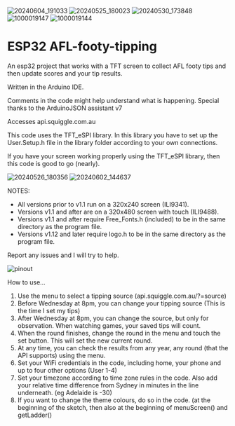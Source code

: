 ![20240604_191033](https://github.com/dsfifty/ESP32_AFL-footy-tipping/assets/113217855/4acc1aed-35a7-437c-a881-e3e274a0f855)
![20240525_180023](https://github.com/dsfifty/AFL-footy-tipping/assets/113217855/df26ea26-1a8d-4079-a39f-9f8978f0faf6)
![20240530_173848](https://github.com/dsfifty/ESP32_AFL-footy-tipping/assets/113217855/d80f818d-321c-41c2-b45a-296764771463)
![1000019147](https://github.com/dsfifty/AFL-footy-tipping/assets/113217855/1454fe34-b86a-425d-a928-043ecc0a6159)
![1000019144](https://github.com/dsfifty/AFL-footy-tipping/assets/113217855/f72631a0-d818-4583-aeb6-28e90580bbfb)

# ESP32 AFL-footy-tipping
An esp32 project that works with a TFT screen to collect AFL footy tips and then update scores and your tip results. 

Written in the Arduino IDE.

Comments in the code might help understand what is happening.
Special thanks to the ArduinoJSON assistant v7

Accesses api.squiggle.com.au

This code uses the TFT_eSPI library. In this library you have to set up the User.Setup.h file in the library folder according to your own connections.

If you have your screen working properly using the TFT_eSPI library, then this code is good to go (nearly).

![20240526_180356](https://github.com/dsfifty/ESP32_AFL-footy-tipping/assets/113217855/4c5ebc90-3dc2-4c4b-8385-05cf9c4b775f)
![20240602_144637](https://github.com/dsfifty/ESP32_AFL-footy-tipping/assets/113217855/36b1263e-fdda-40ad-bc07-cd6fb136e9f7)

NOTES: 
 - All versions prior to v1.1 run on a 320x240 screen (ILI9341).
 - Versions v1.1 and after are on a 320x480 screen with touch (ILI9488).
 - Versions v1.1 and after require Free_Fonts.h (included) to be in the same directory as the program file.
 - Versions v1.12 and later require logo.h to be in the same directory as the program file.

Report any issues and I will try to help.

![pinout](https://github.com/dsfifty/ESP32_AFL-footy-tipping/assets/113217855/e2c9d308-8198-45d3-8c15-8f91531ebba1)

How to use...

1. Use the menu to select a tipping source (api.squiggle.com.au/?=source)
2. Before Wednesday at 8pm, you can change your tipping source (This is the time I set my tips)
3. After Wednesday at 8pm, you can change the source, but only for observation. When watching games, your saved tips will count.
4. When the round finishes, change the round in the menu and touch the set button. This will set the new current round.
5. At any time, you can check the results from any year, any round (that the API supports) using the menu.
6. Set your WiFi credentials in the code, including home, your phone and up to four other options (User 1-4)
7. Set your timezone according to time zone rules in the code. Also add your relative time difference from Sydney in minutes in the line underneath. (eg Adelaide is -30)
8. If you want to change the theme colours, do so in the code. (at the beginning of the sketch, then also at the beginning of menuScreen() and getLadder()
